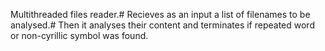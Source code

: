 Multithreaded files reader.#
Recieves as an input a list of filenames to be analysed.#
Then it analyses their content and terminates if repeated word or non-cyrillic symbol was found.